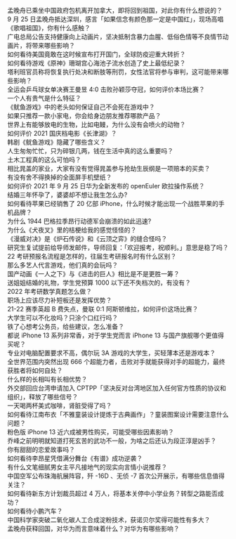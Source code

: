 孟晚舟已乘坐中国政府包机离开加拿大，即将回到祖国，对此你有什么想说的？  
9 月 25 日孟晚舟抵达深圳，感言「如果信念有颜色那一定是中国红」，现场高唱《歌唱祖国》，你有什么感触？  
广电总局公告支持健康向上动画片，坚决抵制含暴力血腥、低俗色情等不良情节动画片，将带来哪些影响？  
如何看待美国竟敢在这时候宣布打开国门，全球防疫迎重大转折？  
如何看待游戏《原神》珊瑚宫心海池子流水创造了史上最低纪录？  
塔利班官员称将恢复执行处决和断肢等刑罚，女性法官将参与审判，这可能带来哪些影响？  
全运会乒乓球女单决赛王曼昱 4:0 击败孙颖莎夺冠，如何评价本场比赛？  
一个人有贵气是什么特征？  
《鱿鱼游戏》中的老头如何保证自己不会死在游戏中？  
如果只推荐一款小家电，你会给身边朋友推荐哪款产品？  
世界上有能够放电的生物，比如电鳗，为什么没有会喷火的动物？  
如何评价 2021 国庆档电影《长津湖》？  
韩剧《鱿鱼游戏》隐藏了哪些含义？  
人生匆匆忙忙，只为碎银几两，钱在生活中真的这么重要吗？  
土木工程真的这么可怕吗？  
相比晁盖的家业，大家有没有觉得晁盖参与抢劫生辰纲是一项赔本的买卖？  
有没有舍不得换掉的全面屏手机壁纸？  
如何评价 2021 年 9 月 25 日华为全新发布的 openEuler 欧拉操作系统？  
结婚三年怀孕了，婆婆却不想让我生怎么办?  
如何看待苹果已经销售了 20 亿部 iPhone，什么时候才能出现一个战胜苹果的手机品牌？  
为什么 1944 巴格拉季昂行动德军会崩溃的如此迅速?  
为什么《犬夜叉》里的桔梗给我的感觉怪怪的？  
《漫威对决》是《炉石传说》和《云顶之弈》的缝合怪吗？  
研究生复试提前给导师发邮件，导师回复：「欢迎报考，祝顺利。」意思是稳了吗？  
22 考研预报名流程是怎样的，往届生考研报名时有什么区别？  
那么多艺人代言游戏，他们真的会玩吗？  
国产动画《一人之下》与《进击的巨人》相比是不是更胜一筹？  
送姐姐结婚的礼物，学生党预算 1000 以下还不失档次的，有没有？  
2022 年考研数学真题怎么做？  
职场上应该尽力补短板还是发挥优势？  
21-22 赛季英超 B 费失点，曼联 0:1 阿斯顿维拉，如何评价这场比赛？  
大学生可以不化妆吗？只涂个口红行吗？  
铁了心想考公务员，给些建议，怎么准备？  
都说 iPhone 13 系列非常香，对于学生党而言 iPhone 13 与国产旗舰哪个更值得买呢？  
专业对电脑配置要求不高，偶尔玩 3A 游戏的大学生，买轻薄本还是游戏本？  
全世界范围内突然出现 666 个超能力者，击败对手就能获得对手的超能力，最终获胜者将如何自处？  
什么样的长相叫有长相优势？  
外交部回应台湾申请加入 CPTPP「坚决反对台湾地区加入任何官方性质的协议和组织」，释放了哪些信号？  
一天喝两杯美式咖啡，肾脏受得了吗？  
如何看待江南布衣「不雅童装设计提炼于古典画作」？童装图案设计需要注意什么问题？  
粉色版 iPhone 13 近六成被男性购买，可能受哪些因素影响？  
乔峰之前明明就知道打死玄苦的武功不一般，为啥之后还认为段正淳是凶手？  
你有甜甜的恋爱故事吗？  
如何看待李昂星凭借满分舞台《有谱》成功逆袭？  
有什么文笔细腻男女主平凡接地气的现实向言情小说推荐？  
中国空军公布珠海航展阵容，歼 -16D 、无侦 -7 首次公开展示，有哪些信息值得关注？  
如何看待新东方计划裁员超过 4 万人，将基本关停中小学业务？转型之路能否成功？  
如何看待小鹏汽车？  
中国科学家突破二氧化碳人工合成淀粉技术，获诺贝尔奖得可能性有多大？  
孟晚舟获释回国，对华为而言意味着什么？对华为有哪些影响？  
